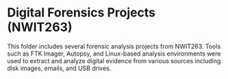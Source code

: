 # Digital Forensics Projects (NWIT263)

This folder includes several forensic analysis projects from NWIT263. Tools such as FTK Imager, Autopsy, and Linux-based analysis environments were used to extract and analyze digital evidence from various sources including disk images, emails, and USB drives.

